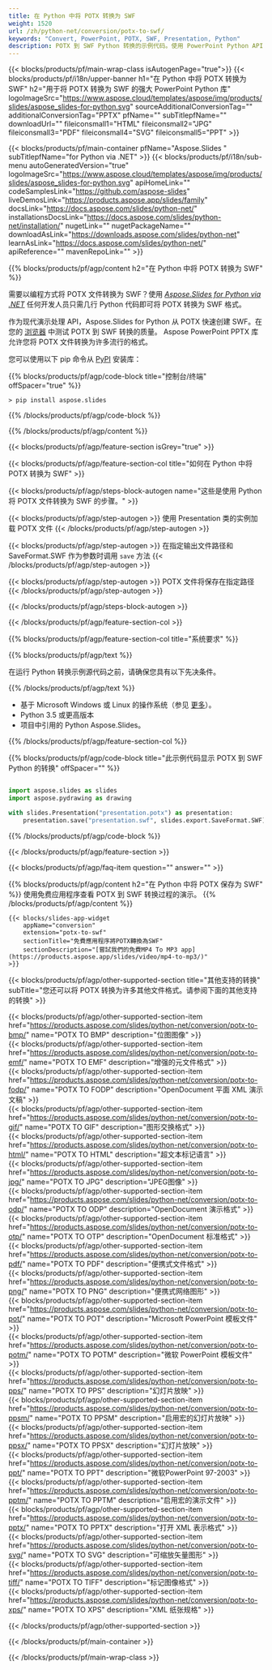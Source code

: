 ```yaml
---
title: 在 Python 中将 POTX 转换为 SWF
weight: 1520
url: /zh/python-net/conversion/potx-to-swf/ 
keywords: "Convert, PowerPoint, POTX, SWF, Presentation, Python"
description: POTX 到 SWF Python 转换的示例代码。使用 PowerPoint Python API 将 POTX 文件批量转换为 SWF 文件。
---
```


{{< blocks/products/pf/main-wrap-class isAutogenPage="true">}}
{{< blocks/products/pf/i18n/upper-banner h1="在 Python 中将 POTX 转换为 SWF" h2="用于将 POTX 转换为 SWF 的强大 PowerPoint Python 库" logoImageSrc="https://www.aspose.cloud/templates/aspose/img/products/slides/aspose_slides-for-python.svg" sourceAdditionalConversionTag="" additionalConversionTag="PPTX" pfName="" subTitlepfName="" downloadUrl="" fileiconsmall1="HTML" fileiconsmall2="JPG" fileiconsmall3="PDF" fileiconsmall4="SVG" fileiconsmall5="PPT" >}}

{{< blocks/products/pf/main-container pfName="Aspose.Slides " subTitlepfName="for Python via .NET" >}}
{{< blocks/products/pf/i18n/sub-menu autoGeneratedVersion="true" logoImageSrc="https://www.aspose.cloud/templates/aspose/img/products/slides/aspose_slides-for-python.svg" apiHomeLink="" codeSamplesLink="https://github.com/aspose-slides" liveDemosLink="https://products.aspose.app/slides/family" docsLink="https://docs.aspose.com/slides/python-net/" installationsDocsLink="https://docs.aspose.com/slides/python-net/installation/" nugetLink="" nugetPackageName="" downloadAsLink="https://downloads.aspose.com/slides/python-net" learnAsLink="https://docs.aspose.com/slides/python-net/" apiReference="" mavenRepoLink="" >}}

{{% blocks/products/pf/agp/content h2="在 Python 中将 POTX 转换为 SWF" %}}

需要以编程方式将 POTX 文件转换为 SWF？使用 [*Aspose.Slides for Python via .NET*](https://products.aspose.com/slides/python-net/) 任何开发人员只需几行 Python 代码即可将 POTX 转换为 SWF 格式。

作为现代演示处理 API，Aspose.Slides for Python 从 POTX 快速创建 SWF。在您的 [浏览器](https://products.aspose.app/slides/conversion) 中测试 POTX 到 SWF 转换的质量。 Aspose PowerPoint PPTX 库允许您将 POTX 文件转换为许多流行的格式。

您可以使用以下 pip 命令从 [PyPI](https://pypi.org/project/Aspose.Slides/) 安装库：

{{% blocks/products/pf/agp/code-block title="控制台/终端" offSpacer="true" %}}

```console
> pip install aspose.slides

```

{{% /blocks/products/pf/agp/code-block %}}

{{% /blocks/products/pf/agp/content %}}

{{< blocks/products/pf/agp/feature-section isGrey="true" >}}

{{< blocks/products/pf/agp/feature-section-col title="如何在 Python 中将 POTX 转换为 SWF" >}}

{{< blocks/products/pf/agp/steps-block-autogen name="这些是使用 Python 将 POTX 文件转换为 SWF 的步骤。" >}}

{{< blocks/products/pf/agp/step-autogen >}}
使用 Presentation 类的实例加载 POTX 文件
{{< /blocks/products/pf/agp/step-autogen >}}

{{< blocks/products/pf/agp/step-autogen >}}
在指定输出文件路径和 SaveFormat.SWF 作为参数时调用 `save` 方法
{{< /blocks/products/pf/agp/step-autogen >}}

{{< blocks/products/pf/agp/step-autogen >}}
POTX 文件将保存在指定路径
{{< /blocks/products/pf/agp/step-autogen >}}

{{< /blocks/products/pf/agp/steps-block-autogen >}}

{{< /blocks/products/pf/agp/feature-section-col >}}

{{% blocks/products/pf/agp/feature-section-col title="系统要求" %}}

{{% blocks/products/pf/agp/text %}}

 在运行 Python 转换示例源代码之前，请确保您具有以下先决条件。

{{% /blocks/products/pf/agp/text %}}

- 基于 Microsoft Windows 或 Linux 的操作系统（参见 [更多](https://docs.aspose.com/slides/python-net/system-requirements/)）。
- Python 3.5 或更高版本
- 项目中引用的 Python Aspose.Slides。

{{% /blocks/products/pf/agp/feature-section-col %}}

{{% blocks/products/pf/agp/code-block title="此示例代码显示 POTX 到 SWF Python 的转换" offSpacer="" %}}

```py

import aspose.slides as slides
import aspose.pydrawing as drawing

with slides.Presentation("presentation.potx") as presentation:
    presentation.save("presentation.swf", slides.export.SaveFormat.SWF)

```
{{% /blocks/products/pf/agp/code-block %}}

{{< /blocks/products/pf/agp/feature-section >}}

{{< blocks/products/pf/agp/faq-item question="" answer="" >}}
 
{{% blocks/products/pf/agp/content h2="在 Python 中将 POTX 保存为 SWF" %}}
使用免费应用程序查看 POTX 到 SWF 转换过程的演示。 
{{% /blocks/products/pf/agp/content %}}

<!-- aboutfile Starts -->

<!-- aboutfile Ends -->

    {{< blocks/slides-app-widget 
        appName="conversion"
        extension="potx-to-swf"
        sectionTitle="免費應用程序將POTX轉換為SWF" 
        sectionDescription="[嘗試我們的免費MP4 To MP3 app](https://products.aspose.app/slides/video/mp4-to-mp3/)" 
    >}}
    
{{< blocks/products/pf/agp/other-supported-section title="其他支持的转换" subTitle="您还可以将 POTX 转换为许多其他文件格式。请参阅下面的其他支持的转换" >}}

{{< blocks/products/pf/agp/other-supported-section-item href="https://products.aspose.com/slides/python-net/conversion/potx-to-bmp/" name="POTX TO BMP" description="位图图像" >}}  
{{< blocks/products/pf/agp/other-supported-section-item href="https://products.aspose.com/slides/python-net/conversion/potx-to-emf/" name="POTX TO EMF" description="增强的元文件格式" >}}  
{{< blocks/products/pf/agp/other-supported-section-item href="https://products.aspose.com/slides/python-net/conversion/potx-to-fodp/" name="POTX TO FODP" description="OpenDocument 平面 XML 演示文稿" >}}  
{{< blocks/products/pf/agp/other-supported-section-item href="https://products.aspose.com/slides/python-net/conversion/potx-to-gif/" name="POTX TO GIF" description="图形交换格式" >}}  
{{< blocks/products/pf/agp/other-supported-section-item href="https://products.aspose.com/slides/python-net/conversion/potx-to-html/" name="POTX TO HTML" description="超文本标记语言" >}}  
{{< blocks/products/pf/agp/other-supported-section-item href="https://products.aspose.com/slides/python-net/conversion/potx-to-jpg/" name="POTX TO JPG" description="JPEG图像" >}}  
{{< blocks/products/pf/agp/other-supported-section-item href="https://products.aspose.com/slides/python-net/conversion/potx-to-odp/" name="POTX TO ODP" description="OpenDocument 演示格式" >}}  
{{< blocks/products/pf/agp/other-supported-section-item href="https://products.aspose.com/slides/python-net/conversion/potx-to-otp/" name="POTX TO OTP" description="OpenDocument 标准格式" >}}  
{{< blocks/products/pf/agp/other-supported-section-item href="https://products.aspose.com/slides/python-net/conversion/potx-to-pdf/" name="POTX TO PDF" description="便携式文件格式" >}}  
{{< blocks/products/pf/agp/other-supported-section-item href="https://products.aspose.com/slides/python-net/conversion/potx-to-png/" name="POTX TO PNG" description="便携式网络图形" >}}  
{{< blocks/products/pf/agp/other-supported-section-item href="https://products.aspose.com/slides/python-net/conversion/potx-to-pot/" name="POTX TO POT" description="Microsoft PowerPoint 模板文件" >}}  
{{< blocks/products/pf/agp/other-supported-section-item href="https://products.aspose.com/slides/python-net/conversion/potx-to-potm/" name="POTX TO POTM" description="微软 PowerPoint 模板文件" >}}  
{{< blocks/products/pf/agp/other-supported-section-item href="https://products.aspose.com/slides/python-net/conversion/potx-to-pps/" name="POTX TO PPS" description="幻灯片放映" >}}  
{{< blocks/products/pf/agp/other-supported-section-item href="https://products.aspose.com/slides/python-net/conversion/potx-to-ppsm/" name="POTX TO PPSM" description="启用宏的幻灯片放映" >}}  
{{< blocks/products/pf/agp/other-supported-section-item href="https://products.aspose.com/slides/python-net/conversion/potx-to-ppsx/" name="POTX TO PPSX" description="幻灯片放映" >}}  
{{< blocks/products/pf/agp/other-supported-section-item href="https://products.aspose.com/slides/python-net/conversion/potx-to-ppt/" name="POTX TO PPT" description="微软PowerPoint 97-2003" >}}  
{{< blocks/products/pf/agp/other-supported-section-item href="https://products.aspose.com/slides/python-net/conversion/potx-to-pptm/" name="POTX TO PPTM" description="启用宏的演示文件" >}}  
{{< blocks/products/pf/agp/other-supported-section-item href="https://products.aspose.com/slides/python-net/conversion/potx-to-pptx/" name="POTX TO PPTX" description="打开 XML 表示格式" >}}  
{{< blocks/products/pf/agp/other-supported-section-item href="https://products.aspose.com/slides/python-net/conversion/potx-to-svg/" name="POTX TO SVG" description="可缩放矢量图形" >}}  
{{< blocks/products/pf/agp/other-supported-section-item href="https://products.aspose.com/slides/python-net/conversion/potx-to-tiff/" name="POTX TO TIFF" description="标记图像格式" >}}  
{{< blocks/products/pf/agp/other-supported-section-item href="https://products.aspose.com/slides/python-net/conversion/potx-to-xps/" name="POTX TO XPS" description="XML 纸张规格" >}}  


{{< /blocks/products/pf/agp/other-supported-section >}}

{{< /blocks/products/pf/main-container >}}
    
{{< /blocks/products/pf/main-wrap-class >}}